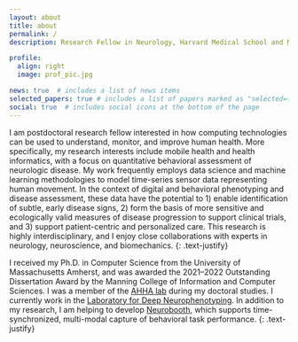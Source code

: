 ```yaml
---
layout: about
title: about
permalink: /
description: Research Fellow in Neurology, Harvard Medical School and Massachusetts General Hospital

profile:
  align: right
  image: prof_pic.jpg

news: true  # includes a list of news items
selected_papers: true # includes a list of papers marked as "selected={true}"
social: true  # includes social icons at the bottom of the page
---
```


I am postdoctoral research fellow interested in how computing technologies can be used to understand, monitor, and improve human health.
More specifically, my research interests include mobile health and health informatics, with a focus on quantitative behavioral assessment of neurologic disease.
My work frequently employs data science and machine learning methodologies to model time-series sensor data representing human movement.
In the context of digital and behavioral phenotyping and disease assessment, these data have the potential to 1) enable identification of subtle, early disease signs, 2) form the basis of more sensitive and ecologically valid measures of disease progression to support clinical trials, and 3) support patient-centric and personalized care. 
This research is highly interdisciplinary, and I enjoy close collaborations with experts in neurology, neuroscience, and biomechanics.
{: .text-justify}

I received my Ph.D. in Computer Science from the University of Massachusetts Amherst, and was awarded the 2021&ndash;2022 Outstanding Dissertation Award by the Manning College of Information and Computer Sciences.
I was a member of the [AHHA lab](https://groups.cs.umass.edu/ahha/) during my doctoral studies.
I currently work in the [Laboratory for Deep Neurophenotyping](https://www.massgeneral.org/neurology/research/laboratory-for-deep-neurophenotyping-anoopum-gupta). In addition to my research, I am helping to develop [Neurobooth](https://neurobooth.mgh.harvard.edu/), which supports time-synchronized, multi-modal capture of behavioral task performance.
{: .text-justify}
